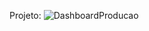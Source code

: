 Projeto:
![DashboardProducao](https://github.com/user-attachments/assets/eb6497f1-dbd3-4da6-ae35-6e0e6230d29d)
